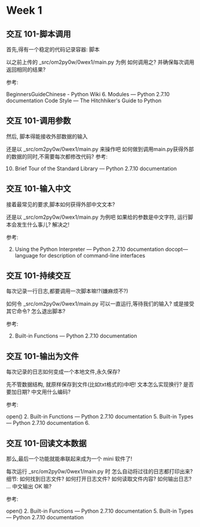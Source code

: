 # Week 1

## 交互 101-脚本调用
首先,得有一个稳定的代码记录容器: 脚本

以之前上传的 _src/om2py0w/0wex1/main.py 为例
如何调用之?
并确保每次调用返回相同的结果?

参考:

BeginnersGuideChinese - Python Wiki
6. Modules — Python 2.7.10 documentation
Code Style — The Hitchhiker's Guide to Python

## 交互 101-调用参数

然后, 脚本得能接收外部数据的输入

还是以 _src/om2py0w/0wex1/main.py 来操作吧
如何做到调用main.py获得外部的数据的同时,不需要每次都修改代码?
参考:

10. Brief Tour of the Standard Library — Python 2.7.10 documentation

## 交互 101-输入中文


接着最常见的要求,脚本如何获得外部中文文本?

还是以 _src/om2py0w/0wex1/main.py 为例吧
如果给的参数是中文字符, 运行脚本会发生什么事儿?
解决之!

参考:

2. Using the Python Interpreter — Python 2.7.10 documentation
docopt—language for description of command-line interfaces

## 交互 101-持续交互

每次记录一行日志,都要调用一次脚本嘛!?(嫌麻烦不?)

如何令 _src/om2py0w/0wex1/main.py 可以一直运行,等待我们的输入?
或是接受其它命令?
怎么退出脚本?

参考:

2. Built-in Functions — Python 2.7.10 documentation

## 交互 101-输出为文件
每次记录的日志如何变成一个本地文件,永久保存?

先不管数据结构, 就原样保存到文件(比如txt格式的)中吧!
文本怎么实现换行?
是否要加日期?
中文用什么编码?

参考:

open() 2. Built-in Functions — Python 2.7.10 documentation
5. Built-in Types — Python 2.7.10 documentation
6. 

## 交互 101-回读文本数据

那么,最后一个功能就能串联起来成为一个 mini 软件了!

每次运行 _src/om2py0w/0wex1/main.py 时
怎么自动将过往的日志都打印出来?
细节:
如何找到日志文件?
如何打开日志文件?
如何读取文件内容?
如何输出日志?
...
中文输出 OK 嘛?

参考:

open() 2. Built-in Functions — Python 2.7.10 documentation
5. Built-in Types — Python 2.7.10 documentation
